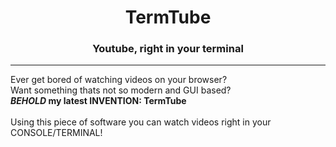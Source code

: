 <h1 align="center">TermTube</h1>
<h3 align="center">Youtube, right in your terminal</h3>
<hr>
Ever get bored of watching videos on your browser?<br>
Want something thats not so modern and GUI based?<br>
<b><i>BEHOLD</i> my latest INVENTION: TermTube</b><br>
<br>
Using this piece of software you can watch videos right in your CONSOLE/TERMINAL!<br>
